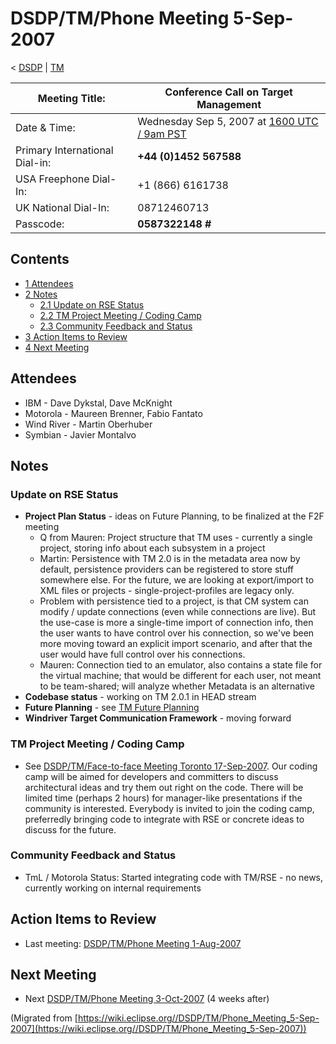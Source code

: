 

DSDP/TM/Phone Meeting 5-Sep-2007
================================

< [DSDP](https://wiki.eclipse.org/DSDP "DSDP")‎ | [TM](./TM "DSDP/TM")

| Meeting Title: | **Conference Call on Target Management** |
| --- | --- |
| Date & Time: | Wednesday Sep 5, 2007 at [1600 UTC / 9am PST](http://www.timeanddate.com/worldclock/fixedtime.html?month=9&day=5&year=2007&hour=16&min=00&sec=0&p1=0) |
| Primary International Dial-in: | **+44 (0)1452 567588** |
| USA Freephone Dial-In: | +1 (866) 6161738 |
| UK National Dial-In: | 08712460713 |
| Passcode: | **0587322148 #** |

Contents
--------

*   [1 Attendees](#Attendees)
*   [2 Notes](#Notes)
    *   [2.1 Update on RSE Status](#Update-on-RSE-Status)
    *   [2.2 TM Project Meeting / Coding Camp](#TM-Project-Meeting-.2F-Coding-Camp)
    *   [2.3 Community Feedback and Status](#Community-Feedback-and-Status)
*   [3 Action Items to Review](#Action-Items-to-Review)
*   [4 Next Meeting](#Next-Meeting)

Attendees
---------

*   IBM - Dave Dykstal, Dave McKnight
*   Motorola - Maureen Brenner, Fabio Fantato
*   Wind River - Martin Oberhuber
*   Symbian - Javier Montalvo

Notes
-----

### Update on RSE Status

*   **Project Plan Status** \- ideas on Future Planning, to be finalized at the F2F meeting
    *   Q from Mauren: Project structure that TM uses - currently a single project, storing info about each subsystem in a project
    *   Martin: Persistence with TM 2.0 is in the metadata area now by default, persistence providers can be registered to store stuff somewhere else. For the future, we are looking at export/import to XML files or projects - single-project-profiles are legacy only.
    *   Problem with persistence tied to a project, is that CM system can modify / update connections (even while connections are live). But the use-case is more a single-time import of connection info, then the user wants to have control over his connection, so we've been more moving toward an explicit import scenario, and after that the user would have full control over his connections.
    *   Mauren: Connection tied to an emulator, also contains a state file for the virtual machine; that would be different for each user, not meant to be team-shared; will analyze whether Metadata is an alternative
*   **Codebase status** \- working on TM 2.0.1 in HEAD stream
*   **Future Planning** \- see [TM Future Planning](./TM_Future_Planning "TM Future Planning")
*   **Windriver Target Communication Framework** \- moving forward

### TM Project Meeting / Coding Camp

*   See [DSDP/TM/Face-to-face Meeting Toronto 17-Sep-2007](./Face-to-face_Meeting_Toronto_17-Sep-2007 "DSDP/TM/Face-to-face Meeting Toronto 17-Sep-2007"). Our coding camp will be aimed for developers and committers to discuss architectural ideas and try them out right on the code. There will be limited time (perhaps 2 hours) for manager-like presentations if the community is interested. Everybody is invited to join the coding camp, preferredly bringing code to integrate with RSE or concrete ideas to discuss for the future.

### Community Feedback and Status

*   TmL / Motorola Status: Started integrating code with TM/RSE - no news, currently working on internal requirements

Action Items to Review
----------------------

*   Last meeting: [DSDP/TM/Phone Meeting 1-Aug-2007](./Phone_Meeting_1-Aug-2007 "DSDP/TM/Phone Meeting 1-Aug-2007")

Next Meeting
------------

*   Next [DSDP/TM/Phone Meeting 3-Oct-2007](./Phone_Meeting_3-Oct-2007 "DSDP/TM/Phone Meeting 3-Oct-2007") (4 weeks after)


(Migrated from [https://wiki.eclipse.org//DSDP/TM/Phone_Meeting_5-Sep-2007](https://wiki.eclipse.org//DSDP/TM/Phone_Meeting_5-Sep-2007))